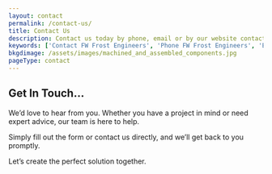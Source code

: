 ```yaml
---
layout: contact
permalink: /contact-us/
title: Contact Us
description: Contact us today by phone, email or by our website contact form.
keywords: ['Contact FW Frost Engineers', 'Phone FW Frost Engineers', 'Email FW Frost Engineers']
bkgdimage: /assets/images/machined_and_assembled_components.jpg
pageType: contact
---
```


## Get In Touch...

We’d love to hear from you. Whether you have a project in mind or need expert advice, our team is here to help.

Simply fill out the form or contact us directly, and we’ll get back to you promptly.

Let’s create the perfect solution together.